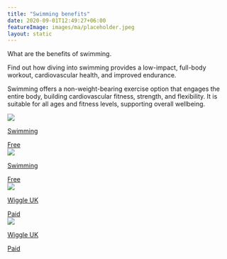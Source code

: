 ```yaml
---
title: "Swimming benefits"
date: 2020-09-01T12:49:27+06:00
featureImage: images/ma/placeholder.jpeg
layout: static
---
```


What are the benefits of swimming.

Find out how diving into swimming provides a low-impact, full-body workout, cardiovascular health, and improved endurance.

Swimming offers a non-weight-bearing exercise option that engages the entire body, building cardiovascular fitness, strength, and flexibility. It is suitable for all ages and fitness levels, supporting overall wellbeing.

<a class="ma-link" href="https://www.swimming.org/poolfinder/"><div class="ma-card ma-card-Health"><div class="ma-icon"><img src ="/images/Icon-check - health - opacity.svg"/></div><div class="ma-name"><p>Swimming</p></div><div class="ma-paid-text"><span>Free</span></div></div></a><a class="ma-link" href="https://www.swimming.org/justswim/8-benefits-of-swimming/"><div class="ma-card ma-card-Health"><div class="ma-icon"><img src ="/images/Icon-check - health - opacity.svg"/></div><div class="ma-name"><p>Swimming</p></div><div class="ma-paid-text"><span>Free</span></div></div></a><a class="ma-link" href="https://www.awin1.com/cread.php?awinmid=1857&awinaffid=1198638&ued=https%3A%2F%2Fwww.wiggle.com%2F"><div class="ma-card ma-card-Health"><div class="ma-icon"><img src ="/images/Icon-pound - health - opacity.svg"/></div><div class="ma-name"><p>Wiggle UK</p></div><div class="ma-paid-text"><span>Paid</span></div></div></a><a class="ma-link" href="https://www.awin1.com/cread.php?awinmid=1857&awinaffid=1198638&ued=https%3A%2F%2Fwww.wiggle.com%2F"><div class="ma-card ma-card-Health"><div class="ma-icon"><img src ="/images/Icon-pound - health - opacity.svg"/></div><div class="ma-name"><p>Wiggle UK</p></div><div class="ma-paid-text"><span>Paid</span></div></div></a>  

<br/><br/>






